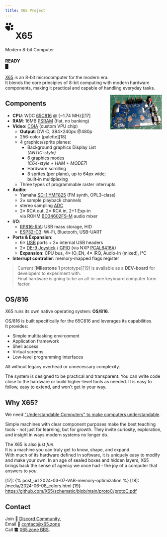 ```yaml
---
title: X65 Project
---
```

<svg style="width:1.85em;height:1.85em;float:left;margin-right:0.5em;fill:currentColor;" xmlns="http://www.w3.org/2000/svg" viewBox="0 0 235.819 235.773"><path d="M165.492 7.048c-16.248-14.57-43.279-4.818-52.19 13.454-10.116 16.001-8.32 42.216 10.532 50.876 18.315 7.35 37.94-6.207 46.686-21.96 7.339-13.25 6.75-31.817-5.028-42.37zm63.18 63.182c-14.394-15.734-41.212-11.141-54.123 4.247-12.08 10.946-17.712 32.592-4.87 45.065 17.472 16.707 47.899 8.356 60.208-10.625 7.766-11.31 8.454-28.25-1.214-38.687zM78.632 9.697C65.85-3.33 43.11.611 32.455 14.396 18.338 29.38 15.772 57.608 33.979 70.513c18.135 12.263 44.25.342 51.317-19.246 6.037-13.572 4.487-31.057-6.665-41.57zM226.003 157.1c-15.94-16.742-45.544-11.324-58.43 6.574-11.693 13.675-9.592 37.506 6.81 46.538 24.87 14.507 62.184-7.355 59.65-36.656-.793-6.158-3.773-11.951-8.03-16.456zm-95.201-56.465c-11.414-10.383-27.86-5.163-41.615-4.8-22.06 1.831-44.279 2.535-66.208 5.455-24.352 8.062-30.333 43.244-13.19 61.003 20.7 21.686 42.273 42.596 63.476 63.808 17.917 16.934 53.211 11.1 61.193-13.333 3.173-22.793 3.571-45.954 5.725-68.89-.273-11.979 4.865-25.47-3.01-36.019-1.738-2.742-4.231-4.825-6.371-7.224z" /></svg>

# X65

Modern 8-bit Computer

#### READY<br><blink>&#x2588;</blink>

[X65](https://github.com/X65) is an 8-bit microcomputer for the modern era.  
It blends the core principles of 8-bit computing with modern hardware components, making it practical and capable of handling everyday tasks.

<a href="/timeline.html"><img src="/media/2025-07-21_DEV-board.png" alt="X65 DEV-board" style="float:right;width:33%;"></a>

## Components

- **CPU**: WDC [65C816][1] @ [~1.74 MHz][17]
- **RAM**: 16MB [PSRAM][10] (flat, no banking)
- **Video**: [CGIA][2] (custom VPU chip)
  - **Output**: DVI-D, 384×240px @480p
  - 256-color [palette][18]
  - 4 graphics/sprite planes:
    - Background graphics Display List  
      *(ANTIC-style)*
    - 6 graphics modes  
      *(C64-style + HAM + MODE7)*
    - Hardware scrolling
    - 8 sprites (per plane), up to 64px wide;  
      built-in multiplexing
  - Three types of programmable raster interrupts
- **Audio**:
  - Yamaha [SD-1 YMF825][3] (FM synth, OPL3-class)
  - 2× sample playback channels
  - stereo sampling [ADC][12]
  - 2× RCA out, 2× RCA in, 2+1 Exp-in  
    via ROHM [BD34602FS-M][13] audio mixer
- **I/O**:
  - [RP816-RIA][4]: USB mass storage, HID
  - [ESP32-C3][5]: Wi-Fi, Bluetooth, USB-UART
- **Ports & Expansion**:
  - 6× [USB][6] ports + 2× internal USB headers
  - 2× [DE-9 Joystick][7] / [GPIO][11] (via NXP [PCAL6416A][14])
  - **Expansion**: CPU bus, 4× IO_EN, 4× IRQ, Audio-In (mixed), I²C
- **Interrupt controller**: memory-mapped flags register

> Current [**Milestone 1** prototype][19] is available as a **DEV-board** for developers to experiment with.  
> Final hardware is going to be an all-in-one keyboard computer form factor.

## OS/816

X65 runs its own native operating system: **OS/816**.

OS/816 is built specifically for the 65C816 and leverages its capabilities.  
It provides:

- Simple multitasking environment
- Application framework
- Shell access
- Virtual screens
- Low-level programming interfaces

All without legacy overhead or unnecessary complexity.

The system is designed to be practical and transparent. You can write code close to the hardware or build higher-level tools as needed. It is easy to follow, easy to extend, and won't get in your way.

## Why X65?

We need ["Understandable Computers" to make computers understandable][16].

Simple machines with clear component purposes make the best teaching tools - not just for learning, but for growth. They invite curiosity, exploration, and insight in ways modern systems no longer do.

The X65 is also just *fun*.  
It is a machine you can truly get to know, shape, and expand.  
With much of its hardware defined in software, it is uniquely easy to modify and make your own. In an age of sealed boxes and hidden layers, X65 brings back the sense of agency we once had - the joy of a computer that answers to *you*.

[1]: https://en.wikipedia.org/wiki/WDC_65C816
[2]: https://github.com/X65/X65/wiki/CGIA
[3]: https://www.youtube.com/watch?v=BEgAx0jngKQ
[4]: https://picocomputer.github.io/ria.html
[5]: https://en.wikipedia.org/wiki/ESP32#ESP32-C3
[6]: https://en.wikipedia.org/wiki/USB
[7]: http://wiki.icomp.de/wiki/DE-9_Joystick
[10]: https://www.apmemory.com/products/psram-iot-ram/
[11]: https://en.wikipedia.org/wiki/General-purpose_input/output
[12]: https://www.nxp.com/docs/en/data-sheet/SGTL5000.pdf
[13]: https://www.rohm.com/products/audio-video/audio-processors/analog/bd34602fs-m-product
[14]: https://www.nxp.com/docs/en/data-sheet/PCAL6416A.pdf
[16]: https://www.youtube.com/watch?v=2H2mh8wLXco
[17]: {% post_url 2024-03-07-VAB-memory-optimization %}
[18]: /media/2024-06-08_colors.html
[19]: <https://github.com/X65/schematic/blob/main/protoC/protoC.pdf>

## Contact

Join 💬 [Discord Community](https://discord.gg/TuTe3kymgy),  
Email 📨 [contact@x65.zone](mailto:contact@x65.zone?subject=X65)  
Call 🖀 [X65.zone BBS](https://bbs.x65.zone/).
